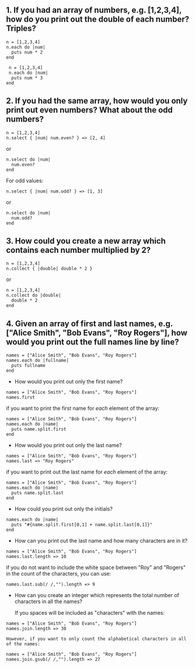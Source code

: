 ## 1. If you had an array of numbers, e.g. [1,2,3,4], how do you print out the double of each number? Triples?
```
n = [1,2,3,4]
n.each do |num|
  puts num * 2
end

 n = [1,2,3,4]
 n.each do |num|
  puts num * 3
end
```

## 2. If you had the same array, how would you only print out even numbers? What about the odd numbers?
```
n = [1,2,3,4]
n.select { |num| num.even? } => [2, 4]
```
or
```
n.select do |num|
  num.even?
end
```
For odd values:
```
n.select { |num| num.odd? } => [1, 3]
```
or
```
n.select do |num|
  num.odd?
end
```

## 3. How could you create a new array which contains each number multiplied by 2?
```
n = [1,2,3,4]
n.collect { |double| double * 2 }
```
or
```
n = [1,2,3,4]
n.collect do |double|
  double * 2
end
```

## 4. Given an array of first and last names, e.g. ["Alice Smith", "Bob Evans", "Roy Rogers"], how would you print out the full names line by line?
```
names = ["Alice Smith", "Bob Evans", "Roy Rogers"]
names.each do |fullname|
  puts fullname
end
```
  - How would you print out only the first name?
```
names = ["Alice Smith", "Bob Evans", "Roy Rogers"]
names.first
```
  if you want to print the first name for *each* element of the array:
  ```
  names = ["Alice Smith", "Bob Evans", "Roy Rogers"]
  names.each do |name|
    puts name.split.first
  end
  ```

  - How would you print out only the last name?
  ```
  names = ["Alice Smith", "Bob Evans", "Roy Rogers"]
  names.last => "Roy Rogers"
  ```
  if you want to print out the last name for *each* element of the array:
  ```
  names = ["Alice Smith", "Bob Evans", "Roy Rogers"]
  names.each do |name|
    puts name.split.last
  end
  ```

  - How could you print out only the initials?
  ```names = ["Alice Smith", "Bob Evans", "Roy Rogers"]
  names.each do |name|
    puts "#{name.split.first[0,1] + name.split.last[0,1]}"
  end
  ```

  - How can you print out the last name and how many characters are in it?
```
names = ["Alice Smith", "Bob Evans", "Roy Rogers"]
names.last.length => 10
```
if you do not want to include the white space between "Roy" and "Rogers" in
the count of the characters, you can use:
```
names.last.sub(/ /,"").length => 9
```
  - How can you create an integer which represents the total number of characters in all the names?

    If you spaces will be included as "characters" with the names:
```
names = ["Alice Smith", "Bob Evans", "Roy Rogers"]
names.join.length => 30
```
    However, if you want to only count the alphabetical characters in all of the names:
```
names = ["Alice Smith", "Bob Evans", "Roy Rogers"]
names.join.gsub(/ /,"").length => 27
```
